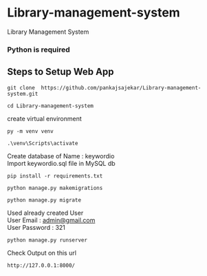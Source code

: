 # Library-management-system
Library Management System

### Python is required
## Steps to Setup Web App
```
git clone  https://github.com/pankajsajekar/Library-management-system.git
```
```
cd Library-management-system
```
create virtual environment
```
py -m venv venv
```
```
.\venv\Scripts\activate
```
Create database of Name : keywordio <br/>
Import keywordio.sql file in MySQL db

```
pip install -r requirements.txt
```
```
python manage.py makemigrations
```
```
python manage.py migrate
```
Used already created User <br/>
User Email : admin@gmail.com <br/>
User Password : 321
```
python manage.py runserver
```
Check Output on this url
```
http://127.0.0.1:8000/
```

